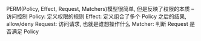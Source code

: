 PERM(Policy, Effect, Request, Matchers)模型很简单, 但是反映了权限的本质 – 访问控制
Policy: 定义权限的规则
Effect: 定义组合了多个 Policy 之后的结果, allow/deny
Request: 访问请求, 也就是谁想操作什么
Matcher: 判断 Request 是否满足 Policy
